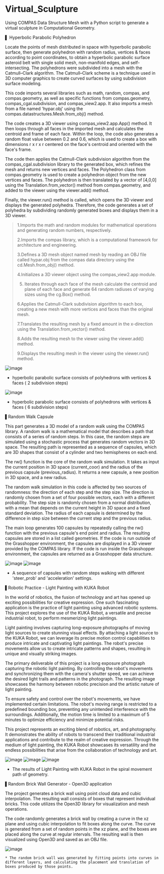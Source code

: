 # Virtual_Sculpture

Using COMPAS Data Structure Mesh with a Python script to generate a virtual sculpture in Computational Geometry. 

▌ Hyperbolic Parabolic Polyhedron

Locate the points of mesh distributed in space with hyperbolic parabolic surface, then generate polyhedron with random radius, vertices & faces according to point coordinates, to obtain a hyperbolic parabolic surface asteroid belt with single solid mesh, non-manifold edges, and self-intersecting. The polyhedrons were subdivided into a mesh with the Catmull–Clark algorithm. The Catmull–Clark scheme is a technique used in 3D computer graphics to create curved surfaces by using subdivision surface modeling.

This code imports several libraries such as math, random, compas, and compas.geometry, as well as specific functions from compas.geometry, compas_cgal.subdivision, and compas_view2.app. It also imports a mesh from a file named 'hypar.obj' using the compas.datastructures.Mesh.from_obj() method.

The code creates a 3D viewer using compas_view2.app.App() method. It then loops through all faces in the imported mesh and calculates the centroid and frame of each face. Within the loop, the code also generates a random float value between 0.2 and 0.6, which is used to create a box with dimensions r x r x r centered on the face's centroid and oriented with the face's frame.

The code then applies the Catmull-Clark subdivision algorithm from the compas_cgal.subdivision library to the generated box, which refines the mesh and returns new vertices and faces. The Polyhedron class from compas.geometry is used to create a polyhedron object from the new vertices and faces. The polyhedron is then translated by a vector of [4,0,0] using the Translation.from_vector() method from compas.geometry, and added to the viewer using the viewer.add() method.

Finally, the viewer.run() method is called, which opens the 3D viewer and displays the generated polyhedra. Therefore, the code generates a set of polyhedra by subdividing randomly generated boxes and displays them in a 3D viewer.

> 1.Imports the math and random modules for mathematical operations and generating random numbers, respectively.
>
>2.Imports the compas library, which is a computational framework for architecture and engineering.
>
>3.Defines a 3D mesh object named mesh by reading an OBJ file called hypar.obj from the compas data directory using the cd.Mesh.from_obj() method.
>
>4.Initializes a 3D viewer object using the compas_view2.app module.
>
>5. Iterates through each face of the mesh calculate the centroid and plane of each face and generate 64 random radiuses of varying sizes using the cg.Box() method.
>
>6.Applies the Catmull-Clark subdivision algorithm to each box, creating a new mesh with more vertices and faces than the original mesh.
>
>7.Translates the resulting mesh by a fixed amount in the x-direction using the Translation.from_vector() method.
>
>8.Adds the resulting mesh to the viewer using the viewer.add() method.
>
>9.Displays the resulting mesh in the viewer using the viewer.run() method.

  ![image](result_screenshot_VF2.png) 

  * hyperbolic parabolic surface consists of polyhedrons with vertices & faces ( 2 subdivision steps)
  
  ![image](result_screenshot_VF6.png) 

  * hyperbolic parabolic surface consists of polyhedrons with vertices & faces ( 6 subdivision steps)
  
▌Random Walk Capsule

This part generates a 3D model of a random walk using the COMPAS library. A random walk is a mathematical model that describes a path that consists of a series of random steps. In this case, the random steps are simulated using a stochastic process that generates random vectors in 3D space. The resulting path is represented as a sequence of capsules, which are 3D shapes that consist of a cylinder and two hemispheres on each end.

The rw() function is the core of the random walk simulation. It takes as input the current position in 3D space (current_coor) and the radius of the previous capsule (previous_radius). It returns a new capsule, a new position in 3D space, and a new radius.

The random walk simulation in this code is affected by two sources of randomness: the direction of each step and the step size. The direction is randomly chosen from a set of four possible vectors, each with a different probability. The step size is randomly chosen from a normal distribution, with a mean that depends on the current height in 3D space and a fixed standard deviation. The radius of each capsule is determined by the difference in step size between the current step and the previous radius.

The main loop generates 100 capsules by repeatedly calling the rw() function with the previous capsule's end point and radius. The resulting capsules are stored in a list called geometries. If the code is run outside of the Grasshopper environment, the capsules are displayed in a 3D viewer provided by the COMPAS library. If the code is run inside the Grasshopper environment, the capsules are returned as a Grasshopper data structure.

  ![image](Random_Walk_Capsule_Demo1.png) 
  ![image](Random_Walk_Capsule_Demo2.png) 

  * A sequence of capsules with random steps walking with different 'steer_prob' and 'acceleration' settings.

▌Robotic Practice - Light Painting with KUKA Robot

In the world of robotics, the fusion of technology and art has opened up exciting possibilities for creative expression. One such fascinating application is the practice of light painting using advanced robotic systems. This project explores the use of the KUKA Robot, a versatile and precise industrial robot, to perform mesmerizing light paintings.

Light painting involves capturing long-exposure photographs of moving light sources to create stunning visual effects. By attaching a light source to the KUKA Robot, we can leverage its precise motion control capabilities to produce intricate and captivating light paintings. The robot's precise movements allow us to create intricate patterns and shapes, resulting in unique and visually striking images.

The primary deliverable of this project is a long exposure photograph capturing the robotic light painting. By controlling the robot's movements and synchronizing them with the camera's shutter speed, we can achieve the desired light trails and patterns in the photograph. The resulting image showcases the harmony between robotic precision and the artistic nature of light painting.

To ensure safety and control over the robot's movements, we have implemented certain limitations. The robot's moving range is restricted to a predefined bounding box, preventing any unintended interference with the surroundings. Additionally, the motion time is limited to a maximum of 5 minutes to optimize efficiency and minimize potential risks.

This project represents an exciting blend of robotics, art, and photography. It demonstrates the ability of robots to transcend their traditional industrial applications and contribute to the realm of creative expression. Through the medium of light painting, the KUKA Robot showcases its versatility and the endless possibilities that arise from the collaboration of technology and art.

  ![image](KukaPRC_Spiral.png) 
  ![image](light_painting_1.jpg) 
  ![image](light_painting_2.jpg) 
  
  * The results of Light Painting with KUKA Robot in the spiral movement path of geometry.

▌Random Brick Wall Generator - Open3D application

The project generates a brick wall using point cloud data and cubic interpolation. The resulting wall consists of boxes that represent individual bricks. This code utilizes the Open3D library for visualization and mesh operations.

The code randomly generates a brick wall by creating a curve in the xz plane and using cubic interpolation to fit boxes along the curve. The curve is generated from a set of random points in the xz plane, and the boxes are placed along the curve at regular intervals. The resulting wall is then visualized using Open3D and saved as an OBJ file.

  ![image](Random_BrickWall_Generator.png) 

    * The random brick wall was generated by fitting points into curves in different layers, and calculating the placement and translation of boxes produced by those points.


